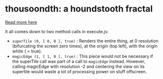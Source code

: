 # thousoondth: a houndstooth fractal

[Read more here](https://cmloegcmluin.wordpress.com/2015/05/23/houndstooth-eats-itself-thousoondth-the-houndstooth-fractal/)

It all comes down to two method calls in execute.js:
 - `superTile (0, [ 0, 0 ], true)` : Renders the entire thing, at 0 resolution (bifurcating the screen zero times), at the origin (top left), with the origin white ( = true).
 - `magicEdge (1, [ 1, 0 ], true)` : This piece would not be necessary if the superTile call was part of a call to `magicEdge` instead. However, calling magicEdge with resolution -2 and centering the view on its supertile would waste a lot of processing power on stuff offscreen.
